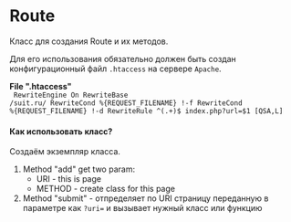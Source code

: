 <h1>Route</h1>
<p>Класс для создания Route и их методов.</p>
<p>Для его использования обязательно должен быть создан конфигурационный файл <code>.htaccess</code> на сервере <code>Apache</code>.</p>

<b>File ".htaccess"</b>
<br>
<code>
RewriteEngine On
RewriteBase /suit.ru/
RewriteCond %{REQUEST_FILENAME} !-f
RewriteCond %{REQUEST_FILENAME} !-d
RewriteRule ^(.+)$ index.php?url=$1 [QSA,L]
</code>

<h4>Как использовать класс?</h4>
<p>Создаём экземпляр класса.</p>
<ol>
<li>
    Method "add" get two param:
    <ul>
    <li>URI - this is page</li>
    <li>METHOD - create class for this page</li>
    </ul>
</li>
<li>
    Method "submit" - отпределяет по URI страницу переданную в параметре как <code>?uri=</code> и вызывает нужный класс или функцию
</li>
</ol>